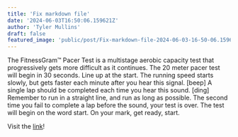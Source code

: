 ```yaml
---
title: 'Fix markdown file'
date: '2024-06-03T16:50:06.159621Z'
author: 'Tyler Mullins'
draft: false
featured_image: 'public/post/Fix-markdown-file-2024-06-03-16-50-06.159621/random.jpg'
---
```


The FitnessGram™ Pacer Test is a multistage aerobic capacity test that progressively gets more difficult as it continues. The 20 meter pacer test will begin in 30 seconds. Line up at the start. The running speed starts slowly, but gets faster each minute after you hear this signal. [beep] A single lap should be completed each time you hear this sound. [ding] Remember to run in a straight line, and run as long as possible. The second time you fail to complete a lap before the sound, your test is over. The test will begin on the word start. On your mark, get ready, start.

Visit the [link](https://pages.cs.wisc.edu/~harron/)!
